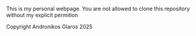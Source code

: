 This is my personal webpage. You are not allowed to clone this repository without my explicit permition

Copyright Andronikos Glaros 2025 
